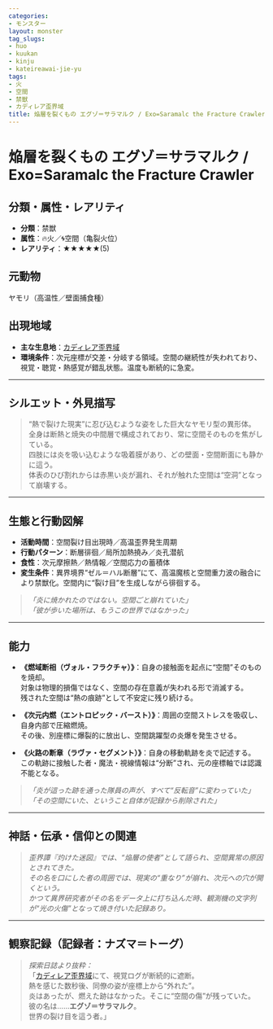 ```yaml
---
categories:
- モンスター
layout: monster
tag_slugs:
- huo
- kuukan
- kinju
- kateireawai-jie-yu
tags:
- 火
- 空間
- 禁獣
- カディレア歪界域
title: 焔層を裂くもの エグゾ＝サラマルク / Exo=Saramalc the Fracture Crawler
---
```


# 焔層を裂くもの エグゾ＝サラマルク / Exo=Saramalc the Fracture Crawler

## 分類・属性・レアリティ
* **分類**：禁獣  
* **属性**：🔥火／🌀空間（亀裂火位）  
* **レアリティ**：★★★★★(5)

## 元動物
ヤモリ（高温性／壁面捕食種）

## 出現地域
* **主な生息地**：[カディレア歪界域](../place/kadirea_warpzone.md)  
* **環境条件**：次元座標が交差・分岐する領域。空間の継続性が失われており、視覚・聴覚・熱感覚が錯乱状態。温度も断続的に急変。

---

## シルエット・外見描写
> “熱で裂けた現実”に忍び込むような姿をした巨大なヤモリ型の異形体。  
> 全身は断熱と焼失の中間層で構成されており、常に空間そのものを焦がしている。  
> 四肢には炎を吸い込むような吸着膜があり、どの壁面・空間断面にも静かに這う。  
> 体表のひび割れからは赤黒い炎が漏れ、それが触れた空間は“空洞”となって崩壊する。

---

## 生態と行動図解
* **活動時間**：空間裂け目出現時／高温歪界発生周期  
* **行動パターン**：断層徘徊／局所加熱撓み／炎孔潜航  
* **食性**：次元摩擦熱／熱情報／空間応力の蓄積体  
* **変生条件**：異界境界“ゼル＝ハル断層”にて、高温魔核と空間重力波の融合により禁獣化。空間内に“裂け目”を生成しながら徘徊する。

> *「炎に焼かれたのではない。空間ごと崩れていた」*  
> *「彼が歩いた場所は、もうこの世界ではなかった」*

---

## 能力
* **《燃域断相（ヴォル・フラクチャ）》**：自身の接触面を起点に“空間”そのものを焼却。  
対象は物理的損傷ではなく、空間の存在意義が失われる形で消滅する。  
残された空間は“熱の痕跡”として不安定に残り続ける。

* **《次元内燃（エントロピック・バースト）》**：周囲の空間ストレスを吸収し、自身内部で圧縮燃焼。  
その後、別座標に爆裂的に放出し、空間跳躍型の炎爆を発生させる。

* **《火路の断章（ラヴァ・セグメント）》**：自身の移動軌跡を炎で記述する。  
この軌跡に接触した者・魔法・視線情報は“分断”され、元の座標軸では認識不能となる。

> *「炎が這った跡を通った隊員の声が、すべて“反転音”に変わっていた」*  
> *「その空間にいた、ということ自体が記録から削除された」*

---

## 神話・伝承・信仰との関連
> *歪界譚『灼けた迷図』では、“焔層の使者”として語られ、空間異常の原因とされてきた。  
その名を口にした者の周囲では、現実の“重なり”が崩れ、次元への穴が開くという。*  
> *かつて異界研究者がその名をデータ上に打ち込んだ時、観測機の文字列が“光の火傷”となって焼き付いた記録あり。*

---

## 観察記録（記録者：ナズマ＝トーグ）

> *探索日誌より抜粋：*  
> 「[カディレア歪界域](../place/kadirea_warpzone.md)にて、視覚ログが断続的に遮断。  
> 熱を感じた数秒後、同僚の姿が座標上から“外れた”。  
> 炎はあったが、燃えた跡はなかった。そこに“空間の傷”が残っていた。  
> 彼の名は……**エグゾ＝サラマルク**。  
> 世界の裂け目を這う者。」